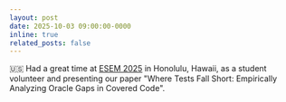 ```yaml
---
layout: post
date: 2025-10-03 09:00:00-0000
inline: true
related_posts: false
---
```


🇺🇸 Had a great time at [ESEM 2025](https://conf.researchr.org/home/esem-2025) in Honolulu, Hawaii, as a student volunteer and presenting our paper "Where Tests Fall Short: Empirically Analyzing Oracle Gaps in Covered Code".
